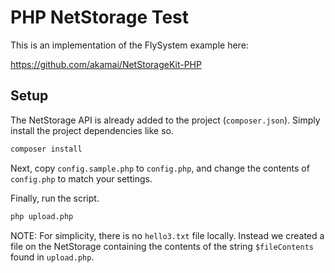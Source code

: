 # PHP NetStorage Test

This is an implementation of the FlySystem example here:

<https://github.com/akamai/NetStorageKit-PHP>


## Setup

The NetStorage API is already added to the project (`composer.json`). Simply install the project dependencies like so.

```bash
composer install
```

Next, copy `config.sample.php` to `config.php`, and change the contents of `config.php` to match your settings.

Finally, run the script.

```bash
php upload.php
```

NOTE: For simplicity, there is no `hello3.txt` file locally. Instead we created a file on the NetStorage containing the contents of the string `$fileContents` found in `upload.php`.
